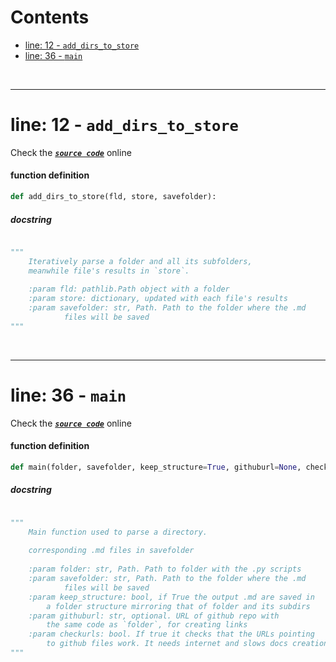 



Contents
========

* [line: 12 - `add_dirs_to_store`](#line-12---add_dirs_to_store)
* [line: 36 - `main`](#line-36---main)


&nbsp;

--------
# line: 12 - `add_dirs_to_store`
  
Check the [***``source code``***](https://github.com/FedeClaudi/pydoc2md/blob/master/pydoc2md/main.py#L12) online
#### function definition


```python
def add_dirs_to_store(fld, store, savefolder):
```
##### docstring
  


```python

"""
    Iteratively parse a folder and all its subfolders,
    meanwhile file's results in `store`.
    
    :param fld: pathlib.Path object with a folder
    :param store: dictionary, updated with each file's results
    :param savefolder: str, Path. Path to the folder where the .md
            files will be saved
"""
```

&nbsp;

--------
# line: 36 - `main`
  
Check the [***``source code``***](https://github.com/FedeClaudi/pydoc2md/blob/master/pydoc2md/main.py#L36) online
#### function definition


```python
def main(folder, savefolder, keep_structure=True, githuburl=None, checkurls=False):
```
##### docstring
  


```python

"""
    Main function used to parse a directory.
    
    corresponding .md files in savefolder
    
    :param folder: str, Path. Path to folder with the .py scripts
    :param savefolder: str, Path. Path to the folder where the .md
            files will be saved
    :param keep_structure: bool, if True the output .md are saved in
        a folder structure mirroring that of folder and its subdirs
    :param githuburl: str, optional. URL of github repo with
        the same code as `folder`, for creating links
    :param checkurls: bool. If true it checks that the URLs pointing
        to github files work. It needs internet and slows docs creation.
"""
```